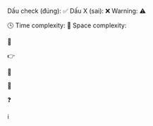 Dấu check (đúng): ✅
Dấu X (sai): ❌
Warning: ⚠️

🕓 Time complexity: 
💾 Space complexity:

👏

👉

🧠

🧩

❓

ℹ️